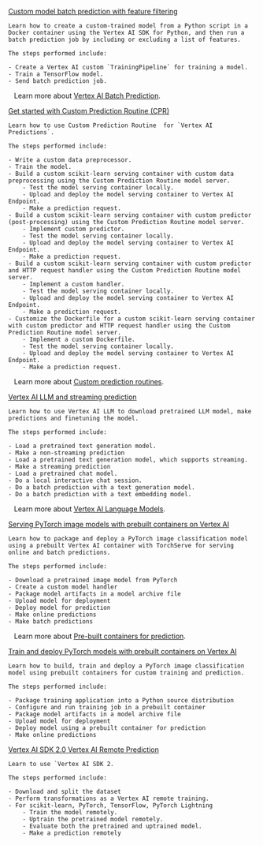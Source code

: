 
[Custom model batch prediction with feature filtering](https://github.com/GoogleCloudPlatform/vertex-ai-samples/blob/main/notebooks/official/prediction/custom_batch_prediction_feature_filter.ipynb)

```
Learn how to create a custom-trained model from a Python script in a Docker container using the Vertex AI SDK for Python, and then run a batch prediction job by including or excluding a list of features.

The steps performed include:

- Create a Vertex AI custom `TrainingPipeline` for training a model.
- Train a TensorFlow model.
- Send batch prediction job.

```

&nbsp;&nbsp;&nbsp;Learn more about [Vertex AI Batch Prediction](https://cloud.google.com/vertex-ai/docs/tabular-data/classification-regression/get-batch-predictions).


[Get started with Custom Prediction Routine (CPR)](https://github.com/GoogleCloudPlatform/vertex-ai-samples/blob/main/notebooks/official/prediction/get_started_with_cpr.ipynb)

```
Learn how to use Custom Prediction Routine  for `Vertex AI Predictions`.

The steps performed include:

- Write a custom data preprocessor.
- Train the model.
- Build a custom scikit-learn serving container with custom data preprocessing using the Custom Prediction Routine model server.
    - Test the model serving container locally.
    - Upload and deploy the model serving container to Vertex AI Endpoint.
    - Make a prediction request.
- Build a custom scikit-learn serving container with custom predictor (post-processing) using the Custom Prediction Routine model server.
    - Implement custom predictor.
    - Test the model serving container locally.
    - Upload and deploy the model serving container to Vertex AI Endpoint.
    - Make a prediction request.
- Build a custom scikit-learn serving container with custom predictor and HTTP request handler using the Custom Prediction Routine model server.
    - Implement a custom handler.
    - Test the model serving container locally.
    - Upload and deploy the model serving container to Vertex AI Endpoint.
    - Make a prediction request.
- Customize the Dockerfile for a custom scikit-learn serving container with custom predictor and HTTP request handler using the Custom Prediction Routine model server.
    - Implement a custom Dockerfile.
    - Test the model serving container locally.
    - Upload and deploy the model serving container to Vertex AI Endpoint.
    - Make a prediction request.

```

&nbsp;&nbsp;&nbsp;Learn more about [Custom prediction routines](https://cloud.google.com/vertex-ai/docs/predictions/custom-prediction-routines).


[Vertex AI LLM and streaming prediction](https://github.com/GoogleCloudPlatform/vertex-ai-samples/blob/main/notebooks/official/prediction/llm_streaming_prediction.ipynb)

```
Learn how to use Vertex AI LLM to download pretrained LLM model, make predictions and finetuning the model.

The steps performed include:

- Load a pretrained text generation model.
- Make a non-streaming prediction
- Load a pretrained text generation model, which supports streaming.
- Make a streaming prediction
- Load a pretrained chat model.
- Do a local interactive chat session.
- Do a batch prediction with a text generation model.
- Do a batch prediction with a text embedding model.

```

&nbsp;&nbsp;&nbsp;Learn more about [Vertex AI Language Models](https://cloud.google.com/python/docs/reference/aiplatform/latest/vertexai.language_models.TextGenerationModel#vertexai_language_models_TextGenerationModel_predict_streaming).


[Serving PyTorch image models with prebuilt containers on Vertex AI](https://github.com/GoogleCloudPlatform/vertex-ai-samples/blob/main/notebooks/official/prediction/pytorch_image_classification_with_prebuilt_serving_containers.ipynb)

```
Learn how to package and deploy a PyTorch image classification model using a prebuilt Vertex AI container with TorchServe for serving online and batch predictions.

The steps performed include:

- Download a pretrained image model from PyTorch
- Create a custom model handler
- Package model artifacts in a model archive file
- Upload model for deployment
- Deploy model for prediction
- Make online predictions
- Make batch predictions

```

&nbsp;&nbsp;&nbsp;Learn more about [Pre-built containers for prediction](https://cloud.google.com/vertex-ai/docs/predictions/pre-built-containers).


[Train and deploy PyTorch models with prebuilt containers on Vertex AI](https://github.com/GoogleCloudPlatform/vertex-ai-samples/blob/main/notebooks/official/prediction/pytorch_train_deploy_models_with_prebuilt_containers.ipynb)

```
Learn how to build, train and deploy a PyTorch image classification model using prebuilt containers for custom training and prediction.

The steps performed include:

- Package training application into a Python source distribution
- Configure and run training job in a prebuilt container
- Package model artifacts in a model archive file
- Upload model for deployment
- Deploy model using a prebuilt container for prediction
- Make online predictions

```


[Vertex AI SDK 2.0 Vertex AI Remote Prediction](https://github.com/GoogleCloudPlatform/vertex-ai-samples/blob/main/notebooks/official/prediction/sdk2_remote_prediction.ipynb)

```
Learn to use `Vertex AI SDK 2.

The steps performed include:

- Download and split the dataset
- Perform transformations as a Vertex AI remote training.
- For scikit-learn, PyTorch, TensorFlow, PyTorch Lightning
    - Train the model remotely.
    - Uptrain the pretrained model remotely.
    - Evaluate both the pretrained and uptrained model.
    - Make a prediction remotely

```

